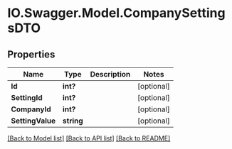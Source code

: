 # IO.Swagger.Model.CompanySettingsDTO
## Properties

Name | Type | Description | Notes
------------ | ------------- | ------------- | -------------
**Id** | **int?** |  | [optional] 
**SettingId** | **int?** |  | [optional] 
**CompanyId** | **int?** |  | [optional] 
**SettingValue** | **string** |  | [optional] 

[[Back to Model list]](../README.md#documentation-for-models) [[Back to API list]](../README.md#documentation-for-api-endpoints) [[Back to README]](../README.md)


